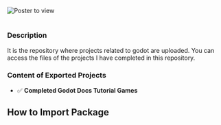 ![Poster to view](https://godotengine.org/themes/godotengine/assets/press/logo_small_color_light.png)
#
### Description
It is the repository where projects related to godot are uploaded. You can access the files of the projects I have completed in this repository.

### Content of Exported Projects
- :white_check_mark: **Completed Godot Docs Tutorial Games**

## How to Import Package
